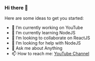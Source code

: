 ### Hi there 👋


Here are some ideas to get you started:

- 🔭 I’m currently working on YouTube
- 🌱 I’m currently learning NodeJS
- 👯 I’m looking to collaborate on ReactJS
- 🤔 I’m looking for help with NodeJS
- 💬 Ask me about Anything 
- 📫 How to reach me: [YouTube Channel](https://www.youtube.com/channel/UC_ZWHDapjXEpK_NvAid9uHw)

